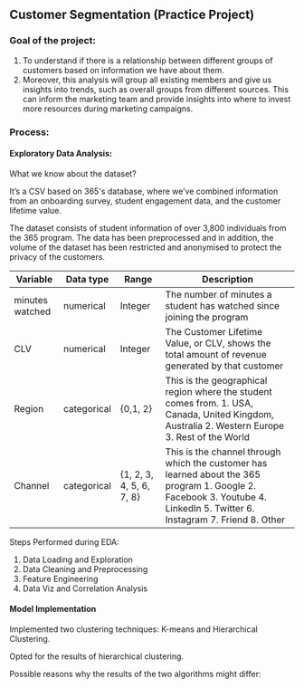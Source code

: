 ## Customer Segmentation (Practice Project)

### Goal of the project:
1. To understand if there is a relationship between different groups of customers based on information we have about them.
2. Moreover, this analysis will group all existing members and give us insights into trends, such as overall groups from different sources. This can inform the marketing team and         provide insights into where to invest more resources during marketing campaigns.

### Process:
#### Exploratory Data Analysis:
What we know about the dataset?

It’s a CSV based on 365's database, where we’ve combined information from an onboarding survey, student engagement data, and the customer lifetime value.

The dataset consists of student information of over 3,800 individuals from the 365 program. The data has been preprocessed and in addition, the volume of the dataset has been restricted and anonymised to protect the privacy of the customers. 										
										
| **Variable**      | **Data type** | **Range**                | **Description**                                                                                                                                                           |
|-------------------|---------------|--------------------------|---------------------------------------------------------------------------------------------------------------------------------------------------------------------------|
| minutes   watched | numerical     | Integer                  | The number of minutes a student has watched since joining the program                                                                                                     |
| CLV               | numerical     | Integer                  | The Customer Lifetime Value, or CLV, shows the total amount of revenue generated by that customer                                                                         |
| Region            | categorical   | {0,1, 2}                 | This is the geographical region where the student comes from. 1. USA, Canada, United Kingdom, Australia 2. Western Europe 3. Rest of the World                            |
| Channel           | categorical   | {1, 2, 3, 4, 5, 6, 7, 8} | This is the channel through which the customer has learned about the 365 program 1. Google  2. Facebook 3. Youtube 4. LinkedIn 5. Twitter 6. Instagram 7. Friend 8. Other |	

Steps Performed during EDA:
1. Data Loading and Exploration
2. Data Cleaning and Preprocessing
3. Feature Engineering
4. Data Viz and Correlation Analysis

#### Model Implementation
Implemented two clustering techniques: K-means and Hierarchical Clustering.

Opted for the results of hierarchical clustering.

Possible reasons why the results of the two algorithms might differ:



